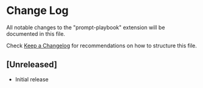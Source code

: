 # Change Log

All notable changes to the "prompt-playbook" extension will be documented in this file.

Check [Keep a Changelog](http://keepachangelog.com/) for recommendations on how to structure this file.

## [Unreleased]

- Initial release